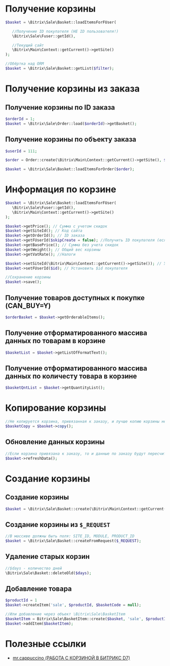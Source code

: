 # Получение корзины
```php
$basket = \Bitrix\Sale\Basket::loadItemsForFUser(

   //Получение ID покупателя (НЕ ID пользователя!)
   \Bitrix\Sale\Fuser::getId(),

   //Текущий сайт
   \Bitrix\Main\Context::getCurrent()->getSite()
);

//Обёртка над ORM
$basket = \Bitrix\Sale\Basket::getList($filter);
```

# Получение корзины из заказа

## Получение корзины по ID заказа
```php
$orderId = 1;
$basket = \Bitrix\Sale\Order::load($orderId)->getBasket();
```

## Получение корзины по объекту заказа
```php
$userId = 111;

$order = Order::create(\Bitrix\Main\Context::getCurrent()->getSite(), $userId);

$basket = \Bitrix\Sale\Basket::loadItemsForOrder($order);
```

# Информация по корзине
```php
$basket = \Bitrix\Sale\Basket::loadItemsForFUser(
   \Bitrix\Sale\Fuser::getId(),
   \Bitrix\Main\Context::getCurrent()->getSite()
);

$basket->getPrice(); // Сумма с учетом скидок
$basket->getSiteId(); // Код сайта
$basket->getOrderId(); // ID заказа
$basket->getFUserId($skipCreate = false); //Получить ID покупателя (если подать true он будет создан)
$basket->getBasePrice(); // Сумма без учета скидок
$basket->getWeight(); // Общий вес корзины
$basket->getVatRate(); //Налоги

$basket->setSiteId(\Bitrix\Main\Context::getCurrent()->getSite()); // Установить код сайта
$basket->setFUserId($id); // Установить $id покупателя

//Сохранение корзины
$basket->save();
```

## Получение товаров доступных к покупке (CAN_BUY=Y)
```php
$orderBasket = $basket->getOrderableItems();
```

## Получение отформатированного массива данных по товарам в корзине
```php
$basketList = $basket->getListOfFormatText();
```

## Получение отформатированного массива данных по количесту товара в корзине
```php
$basketQntList = $basket->getQuantityList();
```
# Копирование корзины
```php
//Не копируется корзина, привязанная к заказу, и лучше копию корзины не сохранять)))
$basketCopy = $basket->copy();
```

## Обновление данных корзины
```php
//Если корзина привязана к заказу, то и данные по заказу будут пересчитаны
$basket->refreshData();
```

# Создание корзины
## Создание корзины
```php
$basket = \Bitrix\Sale\Basket::create(\Bitrix\Main\Context::getCurrent()->getSite())
```
## Создание корзины из `$_REQUEST`
```php
//В массиве должны быть поля: SITE_ID, MODULE, PRODUCT_ID
$basket = \Bitrix\Sale\Basket::createFromRequest($_REQUEST);
```
## Удаление старых корзин
```php
//$days - количество дней
\Bitrix\Sale\Basket::deleteOld($days);
```

## Добавление товара
```php
$productId = 1
$basket->createItem('sale', $productId, $basketCode = null);

//Или добавление через объект \Bitrix\Sale\BasketItem
$basketItem = Bitrix\Sale\BasketItem::create($basket, 'sale', $productId, $basketCode = null)
$basket->addItem($basketItem);
```
# Полезные ссылки
* [mr.cappuccino (РАБОТА С КОРЗИНОЙ В БИТРИКС D7)](https://mrcappuccino.ru/blog/post/work-with-basket-bitrix-d7)